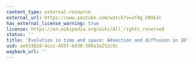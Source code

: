 ```yaml
---
content_type: external-resource
external_url: https://www.youtube.com/watch?v=uf4g_U8Ok3c
has_external_license_warning: true
license: https://en.wikipedia.org/wiki/All_rights_reserved
status: ''
title: 'Evolution in time and space: Advection and diffusion in 1D'
uid: ae63383d-4ccc-455f-bd30-506a3a252c9c
wayback_url: ''
---
```

